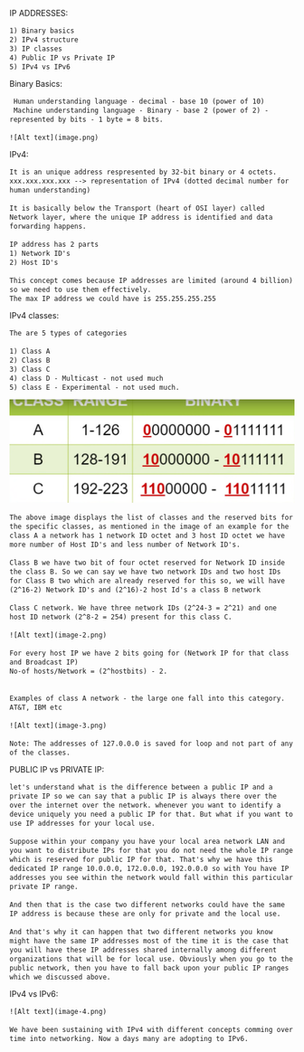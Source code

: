 IP ADDRESSES:

    1) Binary basics
    2) IPv4 structure
    3) IP classes
    4) Public IP vs Private IP
    5) IPv4 vs IPv6

Binary Basics:
     
     Human understanding language - decimal - base 10 (power of 10)
     Machine understanding language - Binary - base 2 (power of 2) - represented by bits - 1 byte = 8 bits. 

    ![Alt text](image.png)


IPv4: 

    It is an unique address respresented by 32-bit binary or 4 octets.
    xxx.xxx.xxx.xxx --> representation of IPv4 (dotted decimal number for human understanding)

    It is basically below the Transport (heart of OSI layer) called Network layer, where the unique IP address is identified and data forwarding happens.

    IP address has 2 parts
    1) Network ID's
    2) Host ID's

    This concept comes because IP addresses are limited (around 4 billion) so we need to use them effectively.
    The max IP address we could have is 255.255.255.255


IPv4 classes:

    The are 5 types of categories

    1) Class A
    2) Class B
    3) Class C
    4) class D - Multicast - not used much
    5) class E - Experimental - not used much.

![Alt text](image-1.png)

    The above image displays the list of classes and the reserved bits for the specific classes, as mentioned in the image of an example for the class A a network has 1 network ID octet and 3 host ID octet we have more number of Host ID's and less number of Network ID's. 
    
    Class B we have two bit of four octet reserved for Network ID inside the class B. So we can say we have two network IDs and two host IDs for Class B two which are already reserved for this so, we will have (2^16-2) Network ID's and (2^16)-2 host Id's a class B network
    
    Class C network. We have three network IDs (2^24-3 = 2^21) and one host ID network (2^8-2 = 254) present for this class C. 

    ![Alt text](image-2.png)

    For every host IP we have 2 bits going for (Network IP for that class and Broadcast IP) 
    No-of hosts/Network = (2^hostbits) - 2.


    Examples of class A network - the large one fall into this category. AT&T, IBM etc

    ![Alt text](image-3.png)

    Note: The addresses of 127.0.0.0 is saved for loop and not part of any of the classes.

PUBLIC IP vs PRIVATE IP:

    let's understand what is the difference between a public IP and a private IP so we can say that a public IP is always there over the over the internet over the network. whenever you want to identify a device uniquely you need a public IP for that. But what if you want to use IP addresses for your local use. 
     
    Suppose within your company you have your local area network LAN and you want to distribute IPs for that you do not need the whole IP range which is reserved for public IP for that. That's why we have this dedicated IP range 10.0.0.0, 172.0.0.0, 192.0.0.0 so with You have IP addresses you see within the network would fall within this particular private IP range. 
     
    And then that is the case two different networks could have the same IP address is because these are only for private and the local use. 
     
    And that's why it can happen that two different networks you know might have the same IP addresses most of the time it is the case that you will have these IP addresses shared internally among different organizations that will be for local use. Obviously when you go to the public network, then you have to fall back upon your public IP ranges which we discussed above. 


IPv4 vs IPv6:

    ![Alt text](image-4.png)

    We have been sustaining with IPv4 with different concepts comming over time into networking. Now a days many are adopting to IPv6.



    



